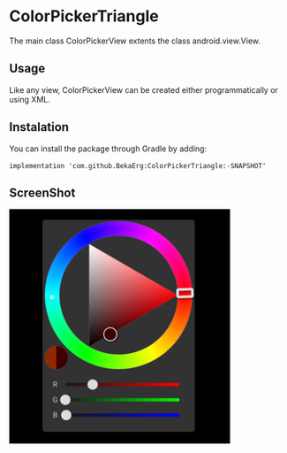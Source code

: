 # ColorPickerTriangle
The main class ColorPickerView extents the class android.view.View.

## Usage
Like any view, ColorPickerView can be created either programmatically or using XML.

## Instalation
You can install the package through Gradle by adding:
```
implementation 'com.github.BekaErg:ColorPickerTriangle:-SNAPSHOT'
```

## ScreenShot
<a href="url"><img src="ColorPickerExample.jpg" width="400" ></a>   
